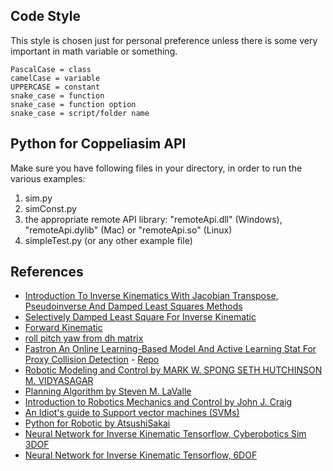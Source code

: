 ## Code Style
This style is chosen just for personal preference unless there is some very important in math variable or something.
```
PascalCase = class
camelCase = variable
UPPERCASE = constant
snake_case = function
snake_case = function option
snake_case = script/folder name
```

## Python for Coppeliasim API
Make sure you have following files in your directory, in order to run the various examples:

1. sim.py
2. simConst.py
3. the appropriate remote API library: "remoteApi.dll" (Windows), "remoteApi.dylib" (Mac) or "remoteApi.so" (Linux)
4. simpleTest.py (or any other example file)

## References
- [Introduction To Inverse Kinematics With Jacobian Transpose, Pseudoinverse And Damped Least Squares Methods](http://graphics.cs.cmu.edu/nsp/course/15-464/Spring11/handouts/iksurvey.pdf)
- [Selectively Damped Least Square For Inverse Kinematic](https://mathweb.ucsd.edu/~sbuss/ResearchWeb/ikmethods/SdlsPaper.pdf)
- [Forward Kinematic](https://www.daslhub.org/unlv/courses/me729-sp/week03/lecture/Note_02_Forward_Kinematics.pdf)
- [roll pitch yaw from dh matrix](https://robotics.stackexchange.com/questions/8516/getting-pitch-yaw-and-roll-from-rotation-matrix-in-dh-parameter)
- [Fastron An Online Learning-Based Model And Active Learning Stat For Proxy Collision Detection](http://proceedings.mlr.press/v78/das17a/das17a.pdf) - [Repo](https://github.com/ucsdarclab/fastron_python)
- [Robotic Modeling and Control by MARK W. SPONG SETH HUTCHINSON M. VIDYASAGAR](http://sharif.edu/~namvar/index_files/Spong.pdf)
- [Planning Algorithm by Steven M. LaValle](http://lavalle.pl/planning/bookbig.pdf)
- [Introduction to Robotics Mechanics and Control by John J. Craig](http://mathdep.ifmo.ru/wp-content/uploads/2018/10/John-J.Craig-Introduction-to-Robotics-Mechanics-and-Control-3rd-edition-Pearson-Education-Inc.-2005.pdf)
- [An Idiot's guide to Support vector machines (SVMs)](https://web.mit.edu/6.034/wwwbob/svm.pdf)
- [Python for Robotic by AtsushiSakai](https://github.com/AtsushiSakai/PythonRobotics)
- [Neural Network for Inverse Kinematic Tensorflow, Cyberobotics Sim 3DOF](https://github.com/Utkarsh-Vats-2000/Inverse-Kinematics-using-Neural-Networks)
- [Neural Network for Inverse Kinematic Tensorflow, 6DOF](https://github.com/paramrajpura/Neural-Networks-for-Inverse-Kinematics)